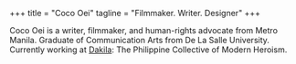 +++
title = "Coco Oei"
tagline = "Filmmaker. Writer. Designer"
+++

Coco Oei is a writer, filmmaker, and human-rights advocate from Metro Manila. Graduate of Communication Arts from De La Salle University. Currently working at [Dakila](http://www.dakila.org.ph/): The Philippine Collective of Modern Heroism.
